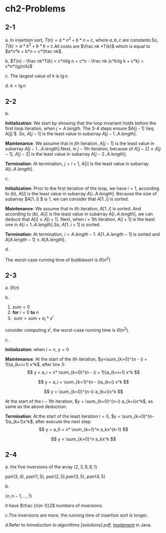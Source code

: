 # ch2-Problems

## 2-1

a. In insertion sort, $T(n) = a*n^2 + b*n + c$, where $a, b, c$ are constants.So, $T(k) = a*k^2 + b*k + c$.All costs are $\frac nk *T(k)$ which is equal to $a*n*k + b*n + c*\frac nk$.

b. $T(n) - \frac nk*T(k) = c*n\lg n + c*n - \frac nk (c*k\lg k + c*k) = c*n*\lg(n/k)$

c. The largest value of $k$ is $\lg n$.

d. $k = \lg n$

## 2-2

b.

**Initialization**: We start by showing that the loop invariant holds before the first loop iteration, when $j = A.length$. The 3-4 steps ensure $A[j - 1] \leq A[j] $. So, $A[j - 1]$ is the least value in subarray $A[j - 1..A.length]$.

**Maintenance**: We assume that in $j$th iteration, $A[j-1]$ is the least value in subarray $A[j-1...A.length]$.Next, in $j -1$th iteration, because of $A[j - 2] \leq A[j -1]$, $A[j-2]$ is the least value in subarray $A[j-2..A.length]$.

**Termination**: At termination, $j = i + 1$, $A[i]$ is the least value in subarray $A[i..A.length]$.

c.

**Initialization**: Prior to the first iteration of the loop, we have $i = 1$, according to (b), $A[i]$ is the least value in subarray $A[i..A.length]$. Because the size of subarray $A[1..i] $ is $1$, we can consider that $A[1..i]$ is sorted.​

**Maintenance**: We assume that in $i$th iteration, $A[1..i]$ is sorted. And according to (b), $A[i]$ is the least value in subarray $A[i..A.length]$, we can deduce that $A[i] \leq A[i+1]$. Next, when $i+1$th iteration, $A[i+1]$ is the least one in $A[i + 1..A.length]$.So, $A[1..i+1]$ is sorted.

**Termination**: At termination, $i = A.length-1$. $A[1..A.length - 1]$ is sorted and $A[A.length - 1] \leq A[A.length]$.

d.

The worst-case running time of bubblesort is $\Theta(n^2)$

## 2-3

a. $\Theta(n)$

b.

1. $sum = 0$
2. **for** $i = 0$ **to** $n$
3. ​	$sum = sum + a_i*x^i$

consider computing $x^i$, the worst-case running time is $\Theta(n^2)$.

c.

**Initialization**: when $i = n$, $y = 0$

**Maintenance**:  At the start of the $i$th iteration, $y=\sum_{k=0}^{n - (i + 1)}a_(k+i+1) x^k$, after line 3:
$$
y = a_i + x* \sum_{k=0}^{n - (i + 1)}a_(k+i+1) x^k
$$

$$
y = a_i + \sum_{k=1}^{n - i}a_(k+i) x^k
$$

$$
y = \sum_{k=0}^{n-i} a_{k+i}x^k
$$

At the start of the $i - 1$th iteration, $y = \sum_{k=0}^{n-i} a_{k+i}x^k$, as same as the above deduction.

**Termination**: At the start of the least iteration  $i = 0$, $y = \sum_{k=0}^{n-1}a_(k+1)x^k$, after execute the next step:
$$
y =  a_0 + x* \sum_{k=1}^n a_kx^{k-1}
$$

$$
y =  \sum_{k=0}^n a_kx^k
$$

## 2-4

a. the five inversions of the array $\langle2,3,8,6,1 \rangle$

$pair(3, 4)$, $pair(1, 5)$, $pair(2, 5)$,$pair(3, 5)$, $pair(4, 5)$

b.

$\langle n, n-1,...,1 \rangle$

it have $\frac {n(n-1)}2$ numbers of inversions.

c.The inversions are more, the running time of insertion sort is longer.

d.Refer to *Introduction to algorithms [solutions].pdf*, [implement](../codes/src/com/kid/clrs/ch2/Problems4D.java) in Java.